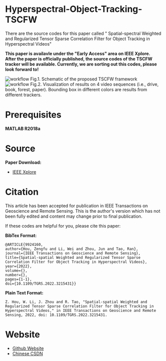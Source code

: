 # Hyperspectral-Object-Tracking-TSCFW
There are the source codes for this paper called " Spatial-spectral Weighted and Regularized Tensor Sparse Correlation Filter for Object Tracking in Hyperspectral Videos"

**This paper is availavle under the "Early Access" area on IEEE Xplore. After the paper is officially published, the source codes of the TSCFW tracker will be available. Currently, we are sorting out this codes, please look forward to!**


<img src="flowchart_TSCFW.png" alt="workflow">
Fig.1. Schematic of the proposed TSCFW framework



<img src="tracking_results.png" alt="workflow">
Fig.2. Visualization of results on 4 video sequences (i.e., drive, book, forest, paper). Bounding box in different colors are results from different trackers.


# Prerequisites
**MATLAB R2018a**


# Source
**Paper Download:**<br />
- [IEEE Xplore](https://ieeexplore.ieee.org/document/9924160)


# Citation
This article has been accepted for publication in IEEE Transactions on Geoscience and Remote Sensing. This is the author's version which has not been fully edited and
content may change prior to final publication.

If these codes are helpful for you, please cite this paper:

**BibTex Format:**<br />

```
@ARTICLE{9924160,  
author={Hou, Zengfu and Li, Wei and Zhou, Jun and Tao, Ran},  
journal={IEEE Transactions on Geoscience and Remote Sensing},   
title={Spatial-spatial Weighted and Regularized Tensor Sparse Correlation Filter for Object Tracking in Hyperspectral Videos},   
year={2022},  
volume={},  
number={},  
pages={1-1},  
doi={10.1109/TGRS.2022.3215431}}
```


**Plain Text Format:**<br />

```
Z. Hou, W. Li, J. Zhou and R. Tao, "Spatial-spatial Weighted and Regularized Tensor Sparse Correlation Filter for Object Tracking in Hyperspectral Videos," in IEEE Transactions on Geoscience and Remote Sensing, 2022, doi: 10.1109/TGRS.2022.3215431.
```

# Website
- [Github Website](https://zephyrhours.github.io/)
- [Chinese CSDN](https://blog.csdn.net/NBDwo)
